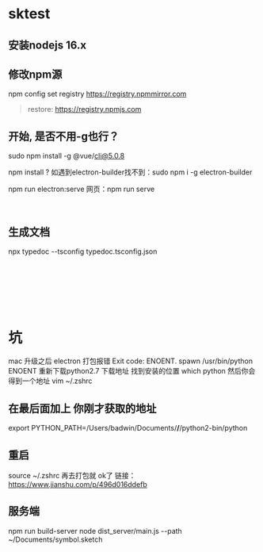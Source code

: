# sktest

## 安装nodejs 16.x

## 修改npm源
npm config set registry https://registry.npmmirror.com
 > restore: https://registry.npmjs.com

## 开始, 是否不用-g也行？
sudo npm install -g @vue/cli@5.0.8

npm install
? 如遇到electron-builder找不到：sudo npm i -g electron-builder

npm run electron:serve
网页：npm run serve

</br>

## 生成文档
npx typedoc --tsconfig typedoc.tsconfig.json



</br></br></br>
---
# 坑
mac 升级之后 electron 打包报错 Exit code: ENOENT. spawn /usr/bin/python ENOENT
重新下载python2.7 下载地址
找到安装的位置
which python
然后你会得到一个地址
vim ~/.zshrc
## 在最后面加上 你刚才获取的地址 
export PYTHON_PATH=/Users/badwin/Documents/****/****/python2-bin/python
## 重启
source ~/.zshrc
再去打包就 ok了
链接：https://www.jianshu.com/p/496d016ddefb


## 服务端
npm run build-server
node dist_server/main.js --path ~/Documents/symbol.sketch
